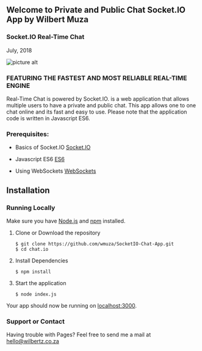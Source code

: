 ## Welcome to Private and Public Chat Socket.IO App by Wilbert Muza ##

### Socket.IO Real-Time Chat  ###
   July, 2018

![picture alt](https://wmuza.github.io/SocketIO-Chat-App/public/img/chat-app.PNG "Chat")
   
### FEATURING THE FASTEST AND MOST RELIABLE REAL-TIME ENGINE ###
Real-Time Chat is powered by Socket.IO. is a web application that allows multiple users to have a private and public chat.
This app allows one to one chat online and its fast and easy to use. Please note that the application code is written in Javascript ES6.


### Prerequisites: ###
  
  * Basics of Socket.IO [Socket.IO](https://socket.io/)

  * Javascript ES6 [ES6](https://www.udacity.com/course/es6-javascript-improved--ud356)
   
  * Using WebSockets [WebSockets](https://developer.mozilla.org/en-US/docs/Web/API/WebSockets_API/Writing_WebSocket_client_applications)

## Installation<a name="installation"></a>
### Running Locally
Make sure you have [Node.js](https://nodejs.org/) and [npm](https://www.npmjs.com/) installed.

1. Clone or Download the repository

	```
	$ git clone https://github.com/wmuza/SocketIO-Chat-App.git
	$ cd chat.io
	```
2. Install Dependencies

	```
	$ npm install
	```
3. Start the application

	```
	$ node index.js
	```
Your app should now be running on [localhost:3000](http://localhost:3000/).

  
### Support or Contact ###

Having trouble with Pages? Feel free to send me a mail at hello@wilbertz.co.za
